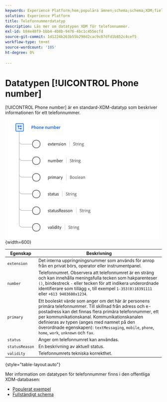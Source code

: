 ```yaml
---
keywords: Experience Platform;hem;populära ämnen;schema;schema;XDM;fields;schemas;Schemas;phoneNumber;xdm:phoneNumber;datatyp;datatyp;datatyp;data type;
solution: Experience Platform
title: Telefonnummerdatatyp
description: Läs mer om datatypen XDM för telefonnummer.
exl-id: b84e48f9-bbb4-4b8b-9476-4bc1c455ecfd
source-git-commit: 1d1224b263b55b290d2cac9c07dfd1b852c4cef5
workflow-type: tm+mt
source-wordcount: '185'
ht-degree: 0%

---
```


# Datatypen [!UICONTROL Phone number]

[!UICONTROL Phone number] är en standard-XDM-datatyp som beskriver informationen för ett telefonnummer.

![](../images/data-types/phone-number.png){width=600}

| Egenskap | Beskrivning |
| --- | --- |
| `extension` | Det interna uppringningsnummer som används för anrop från en privat börs, operator eller instrumentpanel. |
| `number` | Telefonnumret. Observera att telefonnumret är en sträng och kan innehålla meningsfulla tecken som hakparenteser `()`, bindestreck `-` eller tecken för att indikera underordnade identifierare som tillägg `x`, till exempel `1-353(0)18391111` eller `+613 9403600x1234`. |
| `primary` | Ett booleskt värde som anger om det här är personens primära telefonnummer. Till skillnad från adress och e-postadress kan det finnas flera primära telefonnummer, ett per kommunikationskanal. Kommunikationskanalen definieras av typen (anges med namnet på den överordnade egenskapen): `textMessaging`, `mobile`, `phone`, `home`, `work`, `unknown` och `fax`. |
| `status` | Anger om telefonnumret kan användas. |
| `statusReason` | En beskrivning av aktuell status. |
| `validity` | Telefonnumrets tekniska korrekthet. |

{style="table-layout:auto"}

Mer information om datatypen för telefonnummer finns i den offentliga XDM-databasen:

* [Populerat exempel](https://github.com/adobe/xdm/blob/master/components/datatypes/demographic/phonenumber.example.1.json)
* [Fullständigt schema](https://github.com/adobe/xdm/blob/master/components/datatypes/demographic/phonenumber.schema.json)
